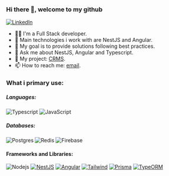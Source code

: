 ### Hi there 👋, welcome to my github 

[![LinkedIn][linkedin-shield]][author-linkedin]

- 🧑‍💻 I'm a Full Stack developer.
- 👯 Main technologies i work with are NestJS and Angular.
- 💪 My goal is to provide solutions following best practices.
- 💬 Ask me about NestJS, Angular and Typescript.
- 💼 My project: [CRMS](https://aioneprod.web.app/).
- 📫 How to reach me: [email](mailto:mohamed.birali@outlook.com).

### What i primary use: 
##### Languages:

![Typescript](https://img.shields.io/badge/-Typescript-000000?style=flat&logo=Typescript&logoColor=6f97cc)
![JavaScript](https://img.shields.io/badge/-Javascript-000000?style=flat&logo=JavaScript)

##### Databases:
![Postgres](https://img.shields.io/badge/-Postgresql-000000?style=flat&logo=postgresql&logoColor=fffff)
![Redis](https://img.shields.io/badge/-Redis-000000?style=flat&logo=redis&logoColor=fffff)
![Firebase](https://img.shields.io/badge/-Firebase-000000?style=flat&logo=firebase&logoColor=fffff)

#### Frameworks and Libraries:
![Nodejs](https://img.shields.io/badge/-Node.js-000000?style=flat&logo=node.js)
[![NestJS](https://img.shields.io/badge/-Nest-000000?style=flat&logo=NestJS&logoColor=ed1543)](https://nestjs.com/)
[![Angular](https://img.shields.io/badge/-Angular-000000?style=flat&logo=Angular&logoColor=dd0132)](https://angular.io/)
[![Tailwind](https://img.shields.io/badge/-Tailwind-000000?style=flat&logo=Tailwindcss)](https://tailwindcss.com/)
[![Prisma](https://img.shields.io/badge/-Prisma-000000?style=flat&logo=Prisma#)]([https://typeorm.io/#/](https://www.prisma.io/))
[![TypeORM](https://img.shields.io/badge/-TypeORM-000000?style=flat&logo=#)](https://typeorm.io/#/)

[github-shield]: https://img.shields.io/badge/GitHub-100000?style=for-the-badge&logo=github&logoColor=white
[linkedin-shield]: https://img.shields.io/badge/LinkedIn-0077B5?style=for-the-badge&logo=linkedin&logoColor=white
[instagram-shield]: https://img.shields.io/badge/Instagram-E4405F?style=for-the-badge&logo=instagram&logoColor=white

[author-linkedin]: https://www.linkedin.com/in/mohamed-birali/
[author-instagram]: https://www.instagram.com/mohamed_birali/
[author-github]: https://github.com/mohamedpierre
